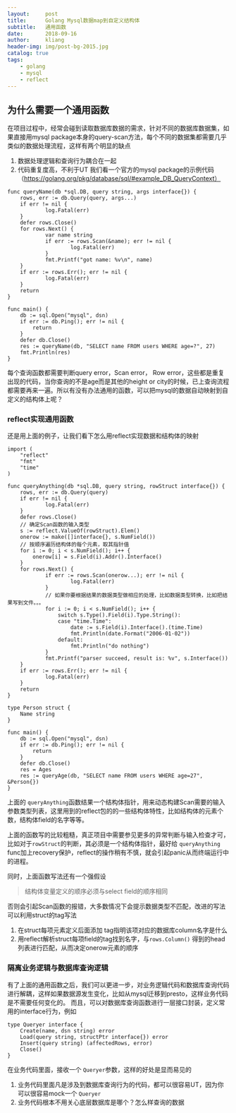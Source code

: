 ```yaml
---
layout:     post 
title:      Golang Mysql数据map到自定义结构体     
subtitle:   通用函数
date:       2018-09-16            
author:     kliang                  
header-img: img/post-bg-2015.jpg    
catalog: true                      
tags:                            
    - golang
    - mysql
    - reflect 
---
```


## 为什么需要一个通用函数
在项目过程中，经常会碰到读取数据库数据的需求，针对不同的数据库数据集，如果直接用mysql package本身的query-scan方法，每个不同的数据集都需要几乎类似的数据处理流程，这样有两个明显的缺点
1. 数据处理逻辑和查询行为耦合在一起
2. 代码重复度高，不利于UT
我们看一个官方的mysql package的示例代码（https://golang.org/pkg/database/sql/#example_DB_QueryContext）

```
func queryName(db *sql.DB, query string, args interface{}) {
	rows, err := db.Query(query, args...)
	if err != nil {
	        log.Fatal(err)
	}
	defer rows.Close()
	for rows.Next() {
	        var name string
	        if err := rows.Scan(&name); err != nil {
	                log.Fatal(err)
	        }
	        fmt.Printf("got name: %v\n", name)
	}
	if err := rows.Err(); err != nil {
	        log.Fatal(err)
	}
	return
}

func main() {
	db := sql.Open("mysql", dsn)
	if err := db.Ping(); err != nil {
		return
	}
	defer db.Close()
	res := queryName(db, "SELECT name FROM users WHERE age=?", 27)
	fmt.Println(res)
}
```
每个查询函数都需要判断query error，Scan error， Row error，这些都是重复出现的代码，当你查询的不是age而是其他的height
 or city的时候，已上查询流程都需要再来一遍。所以有没有办法通用的函数，可以把mysql的数据自动映射到自定义的结构体上呢？

### reflect实现通用函数
还是用上面的例子，让我们看下怎么用reflect实现数据和结构体的映射

```
import (
	"reflect"
	"fmt"
	"time"
)

func queryAnything(db *sql.DB, query string, rowStruct interface{}) {
	rows, err := db.Query(query)
	if err != nil {
	        log.Fatal(err)
	}
	defer rows.Close()
	// 确定Scan函数的输入类型
	s := reflect.ValueOf(rowStruct).Elem()
	onerow := make([]interface{}, s.NumField())
	// 按顺序遍历结构体的每个元素，取其指针值
    for i := 0; i < s.NumField(); i++ {
        onerow[i] = s.Field(i).Addr().Interface()
    }
	for rows.Next() {
	        if err := rows.Scan(onerow...); err != nil {
	                log.Fatal(err)
	        }
	        // 如果你要根据结果的数据类型做相应的处理，比如数据类型转换，比如把结果写到文件。。。
		    for i := 0; i < s.NumField(); i++ {
		    	switch s.Type().Field(i).Type.String():
		    	case "time.Time":
		    		date := s.Field(i).Interface().(time.Time)
		    		fmt.Println(date.Format("2006-01-02"))
		    	default:
		    		fmt.Println("do nothing")
		    }
		    fmt.Printf("parser succeed, result is: %v", s.Interface())
	}
	if err := rows.Err(); err != nil {
	        log.Fatal(err)
	}
	return
}

type Person struct {
	Name string
}

func main() {
	db := sql.Open("mysql", dsn)
	if err := db.Ping(); err != nil {
		return
	}
	defer db.Close()
	res = Ages
	res := queryAge(db, "SELECT name FROM users WHERE age=27", &Person{})
}
```
上面的 `queryAnything`函数结果一个结构体指针，用来动态构建Scan需要的输入参数类型列表，这里用到的reflect包的的一些结构体特性，比如结构体的元素个数，结构体field的名字等等。


上面的函数写的比较粗糙，真正项目中需要参见更多的异常判断与输入检查才可，比如对于`rowStruct`的判断，其必须是一个结构体指针，最好给 `queryAnything` func加上recovery保护，reflect的操作稍有不慎，就会引起panic从而终端运行中的进程。

同时，上面函数写法还有一个强假设
> 结构体变量定义的顺序必须与select field的顺序相同

否则会引起Scan函数的报错，大多数情况下会提示数据类型不匹配，改进的写法可以利用struct的tag写法
1. 在struct每项元素定义后面添加 tag指明该项对应的数据库column名字是什么
2. 用reflect解析struct每项field的tag找到名字，与`rows.Column()` 得到的head列表进行匹配，从而决定onerow元素的顺序

### 隔离业务逻辑与数据库查询逻辑
有了上面的通用函数之后，我们可以更进一步，对业务逻辑代码和数据库查询代码进行解耦，这样如果数据源发生变化，比如从mysql迁移到presto，这样业务代码是不需要任何变化的。
而且，可以对数据库查询函数进行一层接口封装，定义常用的interface行为，例如

```
type Queryer interface {
	Create(name, dsn string) error
	Load(query string, structPtr interface{}) error
	Insert(query string) (affectedRows, error)
	Close()
}
```
在业务代码里面，接收一个 `Queryer`参数，这样的好处是显而易见的
1. 业务代码里面凡是涉及到数据库查询行为的代码，都可以很容易UT，因为你可以很容易mock一个 `Queryer`
2. 业务代码根本不用关心底层数据库是哪个？怎么样查询的数据

